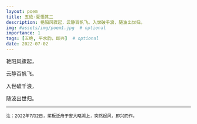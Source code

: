 ```yaml
---
layout: poem
title: 五绝·夏悟其二
description: 艳阳风骤起，云静百帆飞。入世破千浪，随波出世归。
img: #assets/img/poem1.jpg  # optional
importance: 1
tags: [五绝, 平水韵，即兴]  # optional
date: 2022-07-02
---
```


艳阳风骤起，

云静百帆飞。

入世破千浪，

随波出世归。

---

<small>注：2022年7月2日，桨板泛舟于安大略湖上，突然起风，即兴而作。</small>

